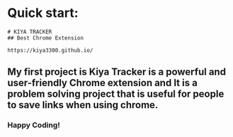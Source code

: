 # Quick start:

```
# KIYA TRACKER
## Best Chrome Extension
````
```https://kiya3300.github.io/```
## My first project is Kiya Tracker is a powerful and user-friendly Chrome extension and It is a problem solving project that is useful for people to save links when using chrome.

### Happy Coding!
